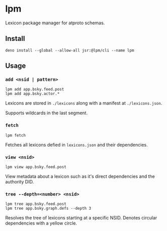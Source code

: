 # lpm

Lexicon package manager for atproto schemas.

## Install

```
deno install --global --allow-all jsr:@lpm/cli --name lpm
```

## Usage

### `add <nsid | pattern>`

```
lpm add app.bsky.feed.post
lpm add app.bsky.actor.*
```

Lexicons are stored in `./lexicons` along with a manifest at `./lexicons.json`.

Supports wildcards in the last segment.

### `fetch`

```
lpm fetch
```

Fetches all lexicons defied in `lexicons.json` and their dependencies.

### `view <nsid>`

```
lpm view app.bsky.feed.post
```

View metadata about a lexicon such as it's direct dependencies and the authority
DID.

### `tree --depth=<number> <nsid>`

```
lpm tree app.bsky.feed.post
lpm tree app.bsky.graph.defs --depth 3
```

Resolves the tree of lexicons starting at a specific NSID. Denotes circular
dependencies with a yellow circle.
